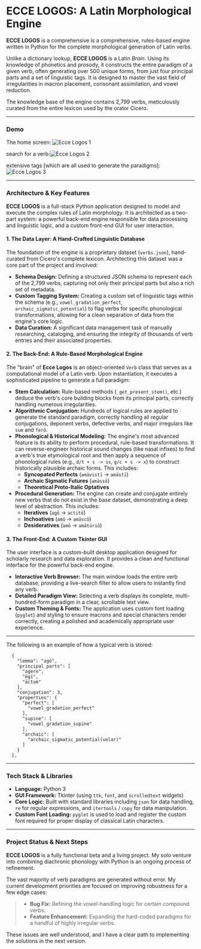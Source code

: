 # ECCE LOGOS: A Latin Morphological Engine

**ECCE LOGOS** is a comprehensive is a comprehensive, rules-based engine written in Python for the complete morphological generation of Latin verbs.

Unlike a dictionary lookup, **ECCE LOGOS** is a Latin *Brain*. Using its knowledge of phonetics and prosody, it constructs the entire paradigm of a given verb, often generating over 500 unique forms, from just four principal parts and a set of linguistic tags. It is designed to master the vast field of irregularities in macron placement, consonant assimilation, and vowel reduction.

The knowledge base of the engine contains 2,799 verbs, meticulously curated from the entire lexicon used by the orator Cicero.

---
### Demo

The home screen:
![Ecce Logos 1](https://github.com/user-attachments/assets/3edbae71-3408-49e6-b390-2cf49fb19d65)


search for a verb:![Ecce Logos 2](https://github.com/user-attachments/assets/dd7db9ba-9d7c-4743-b163-f34e0d2dff0e)


extensive tags [which are all used to generate the paradigms]: ![Ecce Logos 3](https://github.com/user-attachments/assets/40149e9d-fcf2-4e7d-8c91-7938b0c30c3f)


---
### Architecture & Key Features

**ECCE LOGOS** is a full-stack Python application designed to model and execute the complex rules of Latin morphology. It is architected as a two-part system: a powerful back-end engine responsible for data processing and linguistic logic, and a custom front-end GUI for user interaction.

#### 1. The Data Layer: A Hand-Crafted Linguistic Database

The foundation of the engine is a proprietary dataset (`verbs.json`), hand-curated from Cicero's complete lexicon. Architecting this dataset was a core part of the project and involved:

*   **Schema Design:** Defining a structured JSON schema to represent each of the 2,799 verbs, capturing not only their principal parts but also a rich set of metadata.
*   **Custom Tagging System:** Creating a custom set of linguistic tags within the schema (e.g., `vowel_gradation_perfect`, `archaic_sigmatic_potential`) to flag verbs for specific phonological transformations, allowing for a clean separation of data from the engine's core logic.
*   **Data Curation:** A significant data management task of manually researching, cataloging, and ensuring the integrity of thousands of verb entries and their associated properties.

#### 2. The Back-End: A Rule-Based Morphological Engine

The "brain" of **Ecce Logos** is an object-oriented `Verb` class that serves as a computational model of a Latin verb. Upon instantiation, it executes a sophisticated pipeline to generate a full paradigm:

*   **Stem Calculation:** Rule-based methods (`_get_present_stem()`, etc.) deduce the verb's core building blocks from its principal parts, correctly handling numerous irregularities.
*   **Algorithmic Conjugation:** Hundreds of logical rules are applied to generate the standard paradigm, correctly handling all regular conjugations, deponent verbs, defective verbs, and major irregulars like `sum` and `ferō`.
*   **Phonological & Historical Modeling:** The engine's most advanced feature is its ability to perform procedural, rule-based transformations. It can reverse-engineer historical sound changes (like nasal infixes) to find a verb's true etymological root and then apply a sequence of phonological rules (e.g., `d/t + s -> ss`, `g/c + s -> x`) to construct historically plausible archaic forms. This includes:
    *   **Syncopated Perfects** (`amāvistī` -> `amāstī`)
    *   **Archaic Sigmatic Futures** (`amāssō`)
    *   **Theoretical Proto-Italic Optatives**
*   **Procedural Generation:** The engine can create and conjugate entirely new verbs that do not exist in the base dataset, demonstrating a deep level of abstraction. This includes:
    *   **Iteratives** (`agō` -> `actitō`)
    *   **Inchoatives** (`amō` -> `amāscō`)
    *   **Desideratives** (`amō` -> `amātūriō`)

#### 3. The Front-End: A Custom Tkinter GUI

The user interface is a custom-built desktop application designed for scholarly research and data exploration. It provides a clean and functional interface for the powerful back-end engine.

*   **Interactive Verb Browser:** The main window loads the entire verb database, providing a live-search filter to allow users to instantly find any verb.
*   **Detailed Paradigm View:** Selecting a verb displays its complete, multi-hundred-form paradigm in a clear, scrollable text view.
*   **Custom Theming & Fonts:** The application uses custom font loading (`pyglet`) and styling to ensure macrons and special characters render correctly, creating a polished and academically appropriate user experience.

---

The following is an example of how a typical verb is stored:

```
  {
    "lemma": "agō",
    "principal_parts": [
      "agere",
      "ēgī",
      "āctum"
    ],
    "conjugation": 3,
    "properties": {
      "perfect": [
        "vowel_gradation_perfect"
      ],
      "supine": [
        "vowel_gradation_supine"
      ],
      "archaic": [
        "archaic_sigmatic_potential(velar)"
      ]
    }
  },
```

---

### Tech Stack & Libraries

*   **Language:** Python 3
*   **GUI Framework:** Tkinter (using `ttk`, `font`, and `scrolledtext` widgets)
*   **Core Logic:** Built with standard libraries including `json` for data handling, `re` for regular expressions, and `itertools` / `copy` for data manipulation.
*   **Custom Font Loading:** `pyglet` is used to load and register the custom font required for proper display of classical Latin characters.

---

### Project Status & Next Steps

**ECCE LOGOS** is a fully functional beta and a living project. My solo venture into combining diachronic phonology with Python is an ongoing process of refinement.

The vast majority of verb paradigms are generated without error. My current development priorities are focused on improving robustness for a few edge cases:

> - **Bug Fix:** Refining the vowel-handling logic for certain compound verbs.
> - **Feature Enhancement:** Expanding the hard-coded paradigms for a handful of highly irregular verbs.

These issues are well understood, and I have a clear path to implementing the solutions in the next version.
